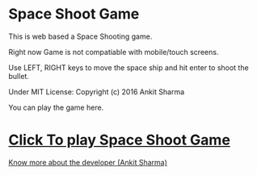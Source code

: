 # Space Shoot Game

 This is web based a Space Shooting game.

Right now Game is not compatiable with mobile/touch screens.

 Use LEFT, RIGHT keys to move the space ship and hit enter to shoot the bullet.
 
 Under MIT License: Copyright (c) 2016 Ankit Sharma
 
 You can play the game here.
 
# [Click To play Space Shoot Game](https://voidvic.github.io/spaceShoot)

[Know more about the developer (Ankit Sharma)](https://voidvic.herokuapp.com)
